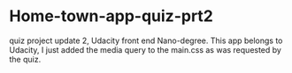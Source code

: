 # Home-town-app-quiz-prt2
quiz project update 2, Udacity front end Nano-degree.
This app belongs to Udacity, I just added the media query to the main.css as was requested by the quiz.
